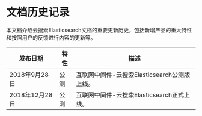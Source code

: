 # 文档历史记录

本文档介绍云搜索Elasticsearch文档的重要更新历史，包括新增产品的重大特性和按照用户的反馈进行内容的更新等。

|发布日期|特性|描述|
|-|-|-|
|2018年9月28日|公测|互联网中间件-云搜索Elasticsearch公测版上线。|
|2018年12月28日|公测|互联网中间件-云搜索Elasticsearch正式上线。|
